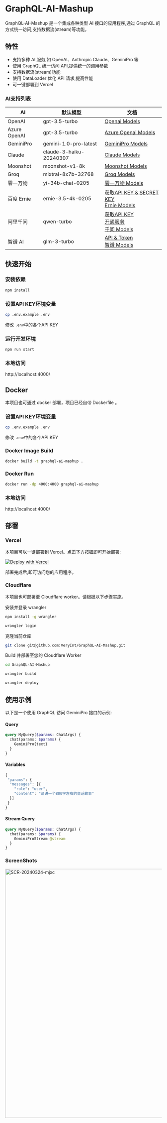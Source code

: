# GraphQL-AI-Mashup
GraphQL-AI-Mashup 是一个集成各种类型 AI 接口的应用程序,通过 GraphQL 的方式统一访问,支持数据流(stream)等功能。

## 特性
- 支持多种 AI 服务,如 OpenAI、Anthropic Claude、GeminiPro 等
- 使用 GraphQL 统一访问 API,提供统一的调用参数
- 支持数据流(stream)功能
- 使用 DataLoader 优化 API 请求,提高性能
- 可一键部署到 Vercel

### AI支持列表
|AI|默认模型|文档|
|--|--|--|
|OpenAI|gpt-3.5-turbo|[Openai Models](https://platform.openai.com/docs/models)|
|Azure OpenAI|gpt-3.5-turbo|[Azure Openai Models](https://learn.microsoft.com/en-us/azure/ai-services/openai/concepts/models)|
|GeminiPro|gemini-1.0-pro-latest|[GeminiPro Models](https://ai.google.dev/models/gemini)|
|Claude|claude-3-haiku-20240307|[Claude Models](https://docs.anthropic.com/claude/docs/models-overview#model-recommendations)|
|Moonshot|moonshot-v1-8k|[Moonshot Models](https://platform.moonshot.cn/docs/pricing#文本生成模型-moonshot-v1)|
|Groq|mixtral-8x7b-32768|[Groq Models](https://console.groq.com/docs/models)|
|零一万物|yi-34b-chat-0205|[零一万物 Models](https://platform.lingyiwanwu.com/docs#-%E5%A4%A7%E8%AF%AD%E8%A8%80%E6%A8%A1%E5%9E%8B)|
|百度 Ernie|ernie-3.5-4k-0205|[获取API KEY & SECRET KEY](https://cloud.baidu.com/doc/WENXINWORKSHOP/s/yloieb01t)<br />[Ernie Models](https://cloud.baidu.com/doc/WENXINWORKSHOP/s/Nlks5zkzu#%E5%AF%B9%E8%AF%9Dchat)|
|阿里千问|qwen-turbo|[获取API KEY](https://help.aliyun.com/document_detail/2712195.html?spm=a2c4g.2712581.0.i2)<br/>[开通服务](https://help.aliyun.com/document_detail/2586399.html)<br/>[千问 Models](https://help.aliyun.com/document_detail/2713153.html?navBarStyle=white)|
|智谱 AI|glm-3-turbo|[API & Token](https://open.bigmodel.cn/dev/api#http)<br />[智谱 Models](https://open.bigmodel.cn/dev/api#language)|

## 快速开始
### 安装依赖
```bash
npm install
```

### 设置API KEY环境变量
```bash
cp .env.example .env
```
修改 ```.env```中的各个API KEY

### 运行开发环境
```bash
npm run start
```

### 本地访问
http://localhost:4000/

## Docker
本项目也可通过 docker 部署，项目已经自带 Dockerfile 。

### 设置API KEY环境变量
```bash
cp .env.example .env
```
修改 ```.env```中的各个API KEY

### Docker Image Build
```bash
docker build -t graphql-ai-mashup .    
```

### Docker Run
```bash
docker run -dp 4000:4000 graphql-ai-mashup
```

### 本地访问
http://localhost:4000/


## 部署
### Vercel
本项目可以一键部署到 Vercel。点击下方按钮即可开始部署:

[![Deploy with Vercel](https://vercel.com/button)](https://vercel.com/new/clone?repository-url=https%3A%2F%2Fgithub.com%2FVeryInt%2FGraphQL-AI-Mashup&env=GEMINI_PRO_API_KEY,CLAUDE_API_KEY,MOONSHOT_API_KEY,OPENAI_API_KEY&envDescription=API%20Keys%20for%20AI)

部署完成后,即可访问您的应用程序。

### Cloudflare
本项目也可部署至 Cloudflare worker。请根据以下步骤实施。

安装并登录 wrangler
```bash
npm install -g wrangler

wrangler login
```

克隆当前仓库
```bash
git clone git@github.com:VeryInt/GraphQL-AI-Mashup.git
```

Build 并部署至您的 Cloudflare Worker
```bash
cd GraphQL-AI-Mashup

wrangler build

wrangler deploy
```

## 使用示例
以下是一个使用 GraphQL 访问 GeminiPro 接口的示例:
#### Query
```graphql
query MyQuery($params: ChatArgs) {
  chat(params: $params) {
    GeminiPro{text}
  }
}
```

#### Variables
```graphql
{
 "params": {
  "messages": [{
    "role": "user",
    "content": "请讲一个800字左右的童话故事"
  }]
 }
}
```

#### Stream Query
```graphql
query MyQuery($params: ChatArgs) {
  chat(params: $params) {
    GeminiProStream @stream
  }
}
```

### ScreenShots
<img width="800" alt="SCR-20240324-mjxc" src="https://github.com/VeryInt/GraphQL-AI-Mashup/assets/2792566/b3c15daa-fcc1-46ea-86ee-d72deda8c1c7">

